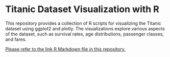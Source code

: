 # Titanic Dataset Visualization with R
This repository provides a collection of R scripts for visualizing the Titanic dataset using ggplot2 and plotly. The visualizations explore various aspects of the dataset, such as survival rates, age distributions, passenger classes, and fares.

[Please refer to the link R Markdown file in this repository.](https://rpubs.com/zahraRV/1209708)